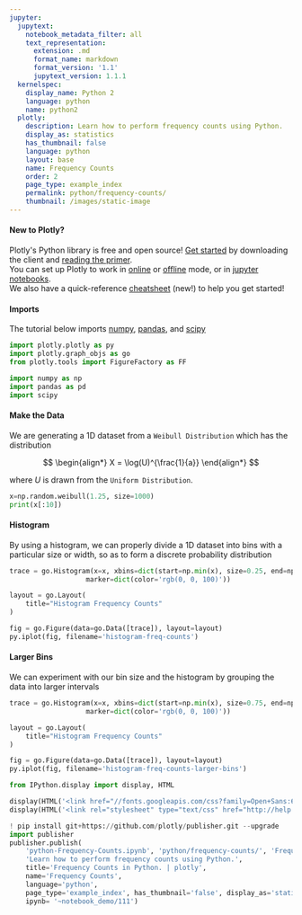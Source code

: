 ```yaml
---
jupyter:
  jupytext:
    notebook_metadata_filter: all
    text_representation:
      extension: .md
      format_name: markdown
      format_version: '1.1'
      jupytext_version: 1.1.1
  kernelspec:
    display_name: Python 2
    language: python
    name: python2
  plotly:
    description: Learn how to perform frequency counts using Python.
    display_as: statistics
    has_thumbnail: false
    language: python
    layout: base
    name: Frequency Counts
    order: 2
    page_type: example_index
    permalink: python/frequency-counts/
    thumbnail: /images/static-image
---
```


#### New to Plotly?
Plotly's Python library is free and open source! [Get started](https://plot.ly/python/getting-started/) by downloading the client and [reading the primer](https://plot.ly/python/getting-started/).
<br>You can set up Plotly to work in [online](https://plot.ly/python/getting-started/#initialization-for-online-plotting) or [offline](https://plot.ly/python/getting-started/#initialization-for-offline-plotting) mode, or in [jupyter notebooks](https://plot.ly/python/getting-started/#start-plotting-online).
<br>We also have a quick-reference [cheatsheet](https://images.plot.ly/plotly-documentation/images/python_cheat_sheet.pdf) (new!) to help you get started!


#### Imports
The tutorial below imports [numpy](http://www.numpy.org/), [pandas](https://plot.ly/pandas/intro-to-pandas-tutorial/), and [scipy](https://www.scipy.org/)

```python
import plotly.plotly as py
import plotly.graph_objs as go
from plotly.tools import FigureFactory as FF

import numpy as np
import pandas as pd
import scipy
```

#### Make the Data


We are generating a 1D dataset from a `Weibull Distribution` which has the distribution

$$
\begin{align*}
X = \log(U)^{\frac{1}{a}}
\end{align*}
$$

where $U$ is drawn from the `Uniform Distribution`.

```python
x=np.random.weibull(1.25, size=1000)
print(x[:10])
```

#### Histogram


By using a histogram, we can properly divide a 1D dataset into bins with a particular size or width, so as to form a discrete probability distribution

```python
trace = go.Histogram(x=x, xbins=dict(start=np.min(x), size=0.25, end=np.max(x)),
                   marker=dict(color='rgb(0, 0, 100)'))

layout = go.Layout(
    title="Histogram Frequency Counts"
)

fig = go.Figure(data=go.Data([trace]), layout=layout)
py.iplot(fig, filename='histogram-freq-counts')
```

#### Larger Bins


We can experiment with our bin size and the histogram by grouping the data into larger intervals

```python
trace = go.Histogram(x=x, xbins=dict(start=np.min(x), size=0.75, end=np.max(x)),
                   marker=dict(color='rgb(0, 0, 100)'))

layout = go.Layout(
    title="Histogram Frequency Counts"
)

fig = go.Figure(data=go.Data([trace]), layout=layout)
py.iplot(fig, filename='histogram-freq-counts-larger-bins')
```

```python
from IPython.display import display, HTML

display(HTML('<link href="//fonts.googleapis.com/css?family=Open+Sans:600,400,300,200|Inconsolata|Ubuntu+Mono:400,700" rel="stylesheet" type="text/css" />'))
display(HTML('<link rel="stylesheet" type="text/css" href="http://help.plot.ly/documentation/all_static/css/ipython-notebook-custom.css">'))

! pip install git+https://github.com/plotly/publisher.git --upgrade
import publisher
publisher.publish(
    'python-Frequency-Counts.ipynb', 'python/frequency-counts/', 'Frequency Counts | plotly',
    'Learn how to perform frequency counts using Python.',
    title='Frequency Counts in Python. | plotly',
    name='Frequency Counts',
    language='python',
    page_type='example_index', has_thumbnail='false', display_as='statistics', order=2,
    ipynb= '~notebook_demo/111')
```

```python

```
